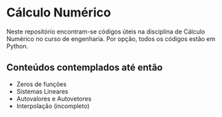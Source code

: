 
# Cálculo Numérico

Neste repositório encontram-se códigos úteis na disciplina de Cálculo Numérico no curso de engenharia. Por opção, todos os códigos estão em Python.
## Conteúdos contemplados até então

- Zeros de funções
- Sistemas Lineares
- Autovalores e Autovetores
- Interpolação (incompleto)

